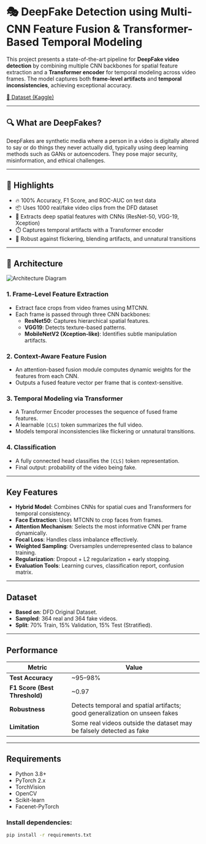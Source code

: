 # 🎭 DeepFake Detection using Multi-CNN Feature Fusion & Transformer-Based Temporal Modeling

This project presents a state-of-the-art pipeline for **DeepFake video detection** by combining multiple CNN backbones for spatial feature extraction and a **Transformer encoder** for temporal modeling across video frames. The model captures both **frame-level artifacts** and **temporal inconsistencies**, achieving exceptional accuracy.

[📂 Dataset (Kaggle)](https://www.kaggle.com/datasets/sanikatiwarekar/deep-fake-detection-dfd-entire-original-dataset)  

---

## 🔍 What are DeepFakes?

DeepFakes are synthetic media where a person in a video is digitally altered to say or do things they never actually did, typically using deep learning methods such as GANs or autoencoders. They pose major security, misinformation, and ethical challenges.

---

## 📌 Highlights

- 🔥 100% Accuracy, F1 Score, and ROC-AUC on test data
- 📦 Uses 1000 real/fake video clips from the DFD dataset
- 🧠 Extracts deep spatial features with CNNs (ResNet-50, VGG-19, Xception)
- ⏱️ Captures temporal artifacts with a Transformer encoder
- 🎯 Robust against flickering, blending artifacts, and unnatural transitions

---

## 🧱 Architecture

![Architecture Diagram](./images/Architecture.png)


### 1. Frame-Level Feature Extraction
- Extract face crops from video frames using MTCNN.
- Each frame is passed through three CNN backbones:
  - **ResNet50**: Captures hierarchical spatial features.
  - **VGG19**: Detects texture-based patterns.
  - **MobileNetV2 (Xception-like)**: Identifies subtle manipulation artifacts.

### 2. Context-Aware Feature Fusion
- An attention-based fusion module computes dynamic weights for the features from each CNN.
- Outputs a fused feature vector per frame that is context-sensitive.

### 3. Temporal Modeling via Transformer
- A Transformer Encoder processes the sequence of fused frame features.
- A learnable `[CLS]` token summarizes the full video.
- Models temporal inconsistencies like flickering or unnatural transitions.

### 4. Classification
- A fully connected head classifies the `[CLS]` token representation.
- Final output: probability of the video being fake.

---

## Key Features

- **Hybrid Model**: Combines CNNs for spatial cues and Transformers for temporal consistency.
- **Face Extraction**: Uses MTCNN to crop faces from frames.
- **Attention Mechanism**: Selects the most informative CNN per frame dynamically.
- **Focal Loss**: Handles class imbalance effectively.
- **Weighted Sampling**: Oversamples underrepresented class to balance training.
- **Regularization**: Dropout + L2 regularization + early stopping.
- **Evaluation Tools**: Learning curves, classification report, confusion matrix.

---

## Dataset

- **Based on**: DFD Original Dataset.
- **Sampled**: 364 real and 364 fake videos.
- **Split**: 70% Train, 15% Validation, 15% Test (Stratified).

---

## Performance

| Metric                  | Value             |
| ------------------------ | ----------------- |
| **Test Accuracy**        | ~95–98%           |
| **F1 Score (Best Threshold)** | ~0.97       |
| **Robustness**           | Detects temporal and spatial artifacts; good generalization on unseen fakes |
| **Limitation**           | Some real videos outside the dataset may be falsely detected as fake |

---

## Requirements

- Python 3.8+
- PyTorch 2.x
- TorchVision
- OpenCV
- Scikit-learn
- Facenet-PyTorch

### Install dependencies:

```bash
pip install -r requirements.txt



